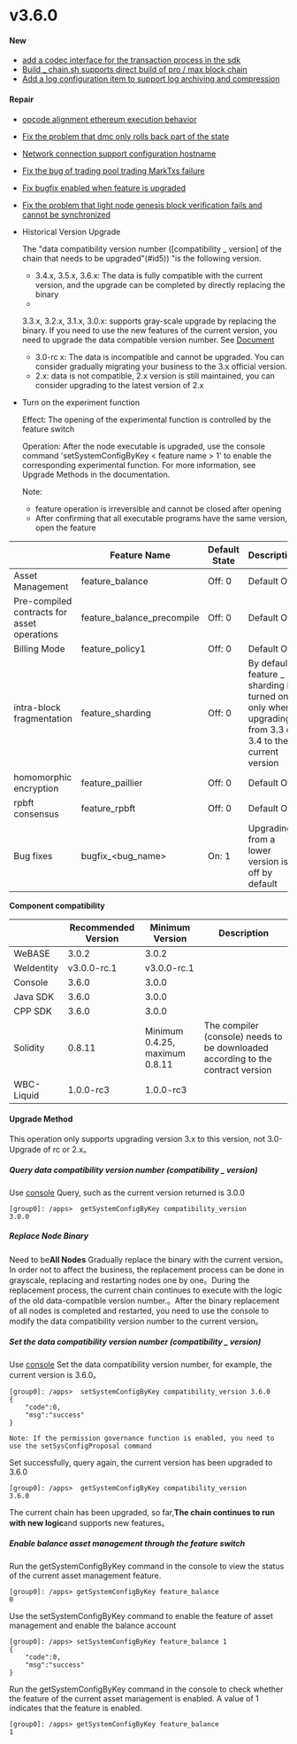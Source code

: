 # v3.6.0

#### New

* [add a codec interface for the transaction process in the sdk](https://github.com/FISCO-BCOS/FISCO-BCOS/pull/4035)
* [Build _ chain.sh supports direct build of pro / max block chain](https://github.com/FISCO-BCOS/FISCO-BCOS/pull/3994)
* [Add a log configuration item to support log archiving and compression](https://github.com/FISCO-BCOS/FISCO-BCOS/pull/4184)

#### Repair

* [opcode alignment ethereum execution behavior](https://github.com/FISCO-BCOS/FISCO-BCOS/pull/4221)
* [Fix the problem that dmc only rolls back part of the state](https://github.com/FISCO-BCOS/FISCO-BCOS/pull/4214)
* [Network connection support configuration hostname](https://github.com/FISCO-BCOS/FISCO-BCOS/pull/4200)
* [Fix the bug of trading pool trading MarkTxs failure](https://github.com/FISCO-BCOS/FISCO-BCOS/pull/4198)
* [Fix bugfix enabled when feature is upgraded](https://github.com/FISCO-BCOS/FISCO-BCOS/pull/4222)
* [Fix the problem that light node genesis block verification fails and cannot be synchronized](https://github.com/FISCO-BCOS/FISCO-BCOS/pull/4170)


* Historical Version Upgrade

  The "data compatibility version number ([compatibility _ version] of the chain that needs to be upgraded"(#id5)) "is the following version.

    * 3.4.x, 3.5.x, 3.6.x: The data is fully compatible with the current version, and the upgrade can be completed by directly replacing the binary
    *
    3.3.x, 3.2.x, 3.1.x, 3.0.x: supports gray-scale upgrade by replacing the binary. If you need to use the new features of the current version, you need to upgrade the data compatible version number. See [Document](#id5)
    * 3.0-rc x: The data is incompatible and cannot be upgraded. You can consider gradually migrating your business to the 3.x official version.
    * 2.x: data is not compatible, 2.x version is still maintained, you can consider upgrading to the latest version of 2.x


* Turn on the experiment function

  Effect: The opening of the experimental function is controlled by the feature switch

  Operation: After the node executable is upgraded, use the console command 'setSystemConfigByKey < feature name > 1' to enable the corresponding experimental function. For more information, see Upgrade Methods in the documentation.

  Note:
    * feature operation is irreversible and cannot be closed after opening
    * After confirming that all executable programs have the same version, open the feature

|           | Feature Name| Default State| Description|
|-----------|----------------------------|------|--------------------------------------------|
| Asset Management| feature_balance            | Off: 0| Default Off|
| Pre-compiled contracts for asset operations| feature_balance_precompile | Off: 0| Default Off|
| Billing Mode| feature_policy1            | Off: 0| Default Off|
| intra-block fragmentation| feature_sharding           | Off: 0| By default, feature _ sharding is turned on only when upgrading from 3.3 or 3.4 to the current version|
| homomorphic encryption| feature_paillier           | Off: 0| Default Off|
| rpbft consensus| feature_rpbft              | Off: 0| Default Off|
| Bug fixes| bugfix_\<bug_name\>        | On: 1| Upgrading from a lower version is off by default|

**Component compatibility**

|            | Recommended Version| Minimum Version| Description|
|------------|-------------|---------------------|-------------------|
| WeBASE     | 3.0.2       | 3.0.2               |                   |
| WeIdentity | v3.0.0-rc.1 | v3.0.0-rc.1         |                   |
| Console    | 3.6.0       | 3.0.0               |                   |
| Java SDK   | 3.6.0       | 3.0.0               |                   |
| CPP SDK    | 3.6.0       | 3.0.0               |                   |
| Solidity   | 0.8.11      | Minimum 0.4.25, maximum 0.8.11| The compiler (console) needs to be downloaded according to the contract version|
| WBC-Liquid | 1.0.0-rc3   | 1.0.0-rc3           |                   |

#### Upgrade Method

This operation only supports upgrading version 3.x to this version, not 3.0-Upgrade of rc or 2.x。

##### Query data compatibility version number (compatibility _ version)

Use [console](https://fisco-bcos-doc.readthedocs.io/zh_CN/latest/docs/operation_and_maintenance/console/console_commands.html#getsystemconfigbykey)
Query, such as the current version returned is 3.0.0

``` 
[group0]: /apps>  getSystemConfigByKey compatibility_version
3.0.0
```

##### Replace Node Binary

Need to be**All Nodes**
Gradually replace the binary with the current version。In order not to affect the business, the replacement process can be done in grayscale, replacing and restarting nodes one by one。During the replacement process, the current chain continues to execute with the logic of the old data-compatible version number.。After the binary replacement of all nodes is completed and restarted, you need to use the console to modify the data compatibility version number to the current version。

##### Set the data compatibility version number (compatibility _ version)

Use [console](https://fisco-bcos-doc.readthedocs.io/zh_CN/latest/docs/operation_and_maintenance/console/console_commands.html#setsystemconfigbykey)
Set the data compatibility version number, for example, the current version is 3.6.0。

```
[group0]: /apps>  setSystemConfigByKey compatibility_version 3.6.0
{
    "code":0,
    "msg":"success"
}

Note: If the permission governance function is enabled, you need to use the setSysConfigProposal command
```

Set successfully, query again, the current version has been upgraded to 3.6.0

``` 
[group0]: /apps>  getSystemConfigByKey compatibility_version
3.6.0
```

The current chain has been upgraded, so far,**The chain continues to run with new logic**and supports new features。

##### Enable balance asset management through the feature switch

Run the getSystemConfigByKey command in the console to view the status of the current asset management feature.

```
[group0]: /apps> getSystemConfigByKey feature_balance
0
```

Use the setSystemConfigByKey command to enable the feature of asset management and enable the balance account

```
[group0]: /apps> setSystemConfigByKey feature_balance 1
{
    "code":0,
    "msg":"success"
}
```

Run the getSystemConfigByKey command in the console to check whether the feature of the current asset management is enabled. A value of 1 indicates that the feature is enabled.

```
[group0]: /apps> getSystemConfigByKey feature_balance
1
```
